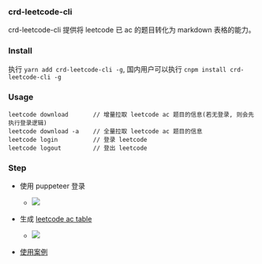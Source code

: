 ### crd-leetcode-cli

crd-leetcode-cli 提供将 leetcode 已 ac 的题目转化为 markdown 表格的能力。

### Install

执行 `yarn add crd-leetcode-cli -g`, 国内用户可以执行 `cnpm install crd-leetcode-cli -g`

### Usage

```
leetcode download       // 增量拉取 leetcode ac 题目的信息(若无登录, 则会先执行登录逻辑)
leetcode download -a    // 全量拉取 leetcode ac 题目的信息
leetcode login          // 登录 leetcode
leetcode logout         // 登出 leetcode
```

### Step

* 使用 puppeteer 登录
  * ![](http://with.muyunyun.cn/f9301658ff81e6d47dcaab3684cab1ce.jpg)
* 生成 [leetcode ac table](https://github.com/MuYunyun/blog/tree/master/LeetCode)
  * ![](http://with.muyunyun.cn/0dd6ef8677ddcbd904cff9a23722df18.jpg)

* [使用案例](https://github.com/MuYunyun/blog/blob/master/package.json#L8-L9)